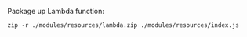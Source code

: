 Package up Lambda function:

`zip -r ./modules/resources/lambda.zip ./modules/resources/index.js `

